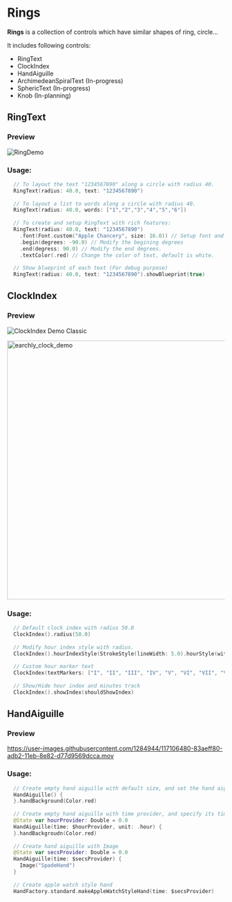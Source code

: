# Rings

**Rings** is a collection of controls which have similar shapes of ring, circle...

It includes following controls:
* RingText
* ClockIndex
* HandAiguille
* ArchimedeanSpiralText (In-progress)
* SphericText (In-progress)
* Knob (In-planning)

## RingText

### Preview
![RingDemo](https://user-images.githubusercontent.com/1284944/115984682-fb26a700-a5da-11eb-8a59-a1554ec41bdf.gif)

### Usage:

```swift
  // To layout the text "1234567890" along a circle with radius 40.
  RingText(radius: 40.0, text: "1234567890")
  
  // To layout a list to words along a circle with radius 40.
  RingText(radius: 40.0, words: ["1","2","3","4","5","6"])
  
  // To create and setup RingText with rich features:
  RingText(radius: 40.0, text: "1234567890")
    .font(Font.custom("Apple Chancery", size: 16.0)) // Setup font and size
    .begin(degrees: -90.0) // Modify the begining degrees
    .end(degress: 90.0) // Modify the end degrees.
    .textColor(.red) // Change the color of text, default is white.
  
  // Show blueprint of each text (For debug purpose)
  RingText(radius: 40.0, text: "1234567890").showBlueprint(true)
```
## ClockIndex

### Preview
![ClockIndex Demo Classic](https://user-images.githubusercontent.com/1284944/116664495-26d6d200-a9cb-11eb-906c-7ffe659dcfbc.gif)

<img width="598" alt="earchly_clock_demo" src="https://user-images.githubusercontent.com/1284944/116664737-73baa880-a9cb-11eb-97e1-afcb49dfcfcd.png">

### Usage:

```Swift
  // Default clock index with radius 50.0
  ClockIndex().radius(50.0)
  
  // Modify hour index style with radius.
  ClockIndex().hourIndexStyle(StrokeStyle(lineWidth: 5.0).hourStyle(with: indexRadius))
   
  // Custom hour marker text
  ClockIndex(textMarkers: ["I", "II", "III", "IV", "V", "VI", "VII", "VIII", "IX", "X", "XI", "XII"])
  
  // Show/Hide hour index and minutes track
  ClockIndex().showIndex(shouldShowIndex)
```

## HandAiguille

### Preview
https://user-images.githubusercontent.com/1284944/117106480-83aeff80-adb2-11eb-8e82-d77d9569dcca.mov

### Usage: 
```Swift
  // Create empty hand aiguille with default size, and set the hand aiguille background red
  HandAiguille() {
  }.handBackground(Color.red)
  
  // Create empty hand aiguille with time provider, and specify its time unit.
  @State var hourProvider: Double = 0.0
  HandAiguille(time: $hourProvider, unit: .hour) {
  }.handBackgroudn(Color.red)
  
  // Create hand aiguille with Image
  @State var secsProvider: Double = 0.0
  HandAiguille(time: $secsProvider) {
    Image("SpadeHand")
  }
  
  // Create apple watch style hand
  HandFactory.standard.makeAppleWatchStyleHand(time: $secsProvider)
```


